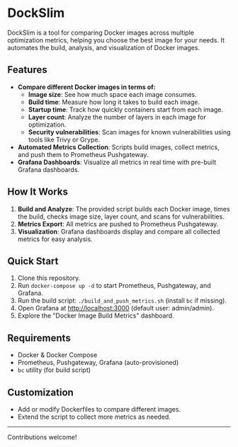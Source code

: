 # DockSlim

DockSlim is a tool for comparing Docker images across multiple optimization metrics, helping you choose the best image for your needs. It automates the build, analysis, and visualization of Docker images.

## Features

- **Compare different Docker images in terms of:**
  - **Image size**: See how much space each image consumes.
  - **Build time**: Measure how long it takes to build each image.
  - **Startup time**: Track how quickly containers start from each image.
  - **Layer count**: Analyze the number of layers in each image for optimization.
  - **Security vulnerabilities**: Scan images for known vulnerabilities using tools like Trivy or Grype.
- **Automated Metrics Collection**: Scripts build images, collect metrics, and push them to Prometheus Pushgateway.
- **Grafana Dashboards**: Visualize all metrics in real time with pre-built Grafana dashboards.

## How It Works

1. **Build and Analyze**: The provided script builds each Docker image, times the build, checks image size, layer count, and scans for vulnerabilities.
2. **Metrics Export**: All metrics are pushed to Prometheus Pushgateway.
3. **Visualization**: Grafana dashboards display and compare all collected metrics for easy analysis.

## Quick Start

1. Clone this repository.
2. Run `docker-compose up -d` to start Prometheus, Pushgateway, and Grafana.
3. Run the build script: `./build_and_push_metrics.sh` (install `bc` if missing).
4. Open Grafana at [http://localhost:3000](http://localhost:3000) (default user: admin/admin).
5. Explore the "Docker Image Build Metrics" dashboard.

## Requirements
- Docker & Docker Compose
- Prometheus, Pushgateway, Grafana (auto-provisioned)
- `bc` utility (for build script)

## Customization
- Add or modify Dockerfiles to compare different images.
- Extend the script to collect more metrics as needed.

---

Contributions welcome!

